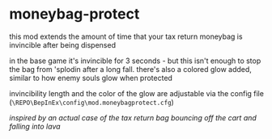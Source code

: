 # moneybag-protect

this mod extends the amount of time that your tax return moneybag is invincible after being dispensed

in the base game it's invincible for 3 seconds - but this isn't enough to stop the bag from 'splodin after a long fall. there's also a colored glow added, similar to how enemy souls glow when protected

invincibility length and the color of the glow are adjustable via the config file (`\REPO\BepInEx\config\mod.moneybagprotect.cfg`)

*inspired by an actual case of the tax return bag bouncing off the cart and falling into lava*